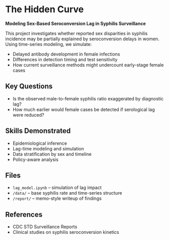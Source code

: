 # The Hidden Curve

**Modeling Sex-Based Seroconversion Lag in Syphilis Surveillance**

This project investigates whether reported sex disparities in syphilis incidence may be partially explained by seroconversion delays in women. Using time-series modeling, we simulate:

- Delayed antibody development in female infections
- Differences in detection timing and test sensitivity
- How current surveillance methods might undercount early-stage female cases

## Key Questions
- Is the observed male-to-female syphilis ratio exaggerated by diagnostic lag?
- How much earlier would female cases be detected if serological lag were reduced?

## Skills Demonstrated
- Epidemiological inference
- Lag-time modeling and simulation
- Data stratification by sex and timeline
- Policy-aware analysis

## Files
- `lag_model.ipynb` – simulation of lag impact
- `/data/` – base syphilis rate and time-series structure
- `/report/` – memo-style writeup of findings

## References
- CDC STD Surveillance Reports
- Clinical studies on syphilis seroconversion kinetics
